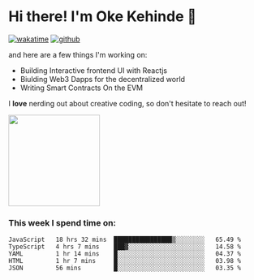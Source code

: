 # Hi there! I'm Oke Kehinde :cowboy_hat_face:

[![wakatime](https://wakatime.com/badge/user/5f3f42a0-7b4f-4c4b-b2da-012c5ac2fa62.svg)](https://wakatime.com/@5f3f42a0-7b4f-4c4b-b2da-012c5ac2fa62)
[![github](https://img.shields.io/github/followers/okeken?logo=github&style=plastic)](https://github.com/okeken?tab=followers)

and here are a few things I'm working on:

- Building Interactive frontend UI with Reactjs
- Biulding Web3 Dapps for the decentralized world
- Writing Smart Contracts On the EVM

I **love** nerding out about creative coding, so don't hesitate to reach out!


<img height="180em" src="https://github-readme-stats.vercel.app/api?username=okeken&show_icons=true&hide_border=true&&count_private=true&include_all_commits=true" />

### This week I spend time on:

<!--START_SECTION:waka-->
```text
JavaScript   18 hrs 32 mins  ████████████████▒░░░░░░░░   65.49 % 
TypeScript   4 hrs 7 mins    ███▓░░░░░░░░░░░░░░░░░░░░░   14.58 % 
YAML         1 hr 14 mins    █░░░░░░░░░░░░░░░░░░░░░░░░   04.37 % 
HTML         1 hr 7 mins     █░░░░░░░░░░░░░░░░░░░░░░░░   03.98 % 
JSON         56 mins         █░░░░░░░░░░░░░░░░░░░░░░░░   03.35 % 
```
<!--END_SECTION:waka-->
